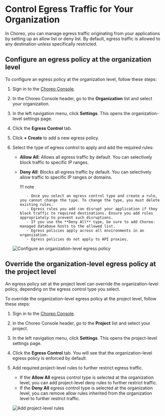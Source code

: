 # Control Egress Traffic for Your Organization

In Choreo, you can manage egress traffic originating from your applications by setting up an allow list or deny list. By default, egress traffic is allowed to any destination unless specifically restricted.

## Configure an egress policy at the organization level

To configure an egress policy at the organization level, follow these steps:

1. Sign in to the [Choreo Console](https://console.choreo.dev/).
2. In the Choreo Console header, go to the **Organization** list and select your organization.
3. In the left navigation menu, click **Settings**. This opens the organization-level settings page.
4. Click the **Egress Control** tab.
5. Click **+ Create** to add a new egress policy.
6. Select the type of egress control to apply and add the required rules:

    - **Allow All**: Allows all egress traffic by default. You can selectively block traffic to specific IP ranges.
    - **Deny All**: Blocks all egress traffic by default. You can selectively allow traffic to specific IP ranges or domains.

        !!! note

             - Once you select an egress control type and create a rule, you cannot change the type. To change the type, you must delete existing rules.
             - Egress rules you add can disrupt your application if they block traffic to required destinations. Ensure you add rules appropriately to prevent such disruptions.
             - If you use the **Deny All** type, be sure to add Choreo-managed database hosts to the allowed list.
             - Egress policies apply across all environments in an organization.
             - Egress policies do not apply to API proxies.

    ![Configure an organization-level egress policy](../assets/img/administer/configure-an-organization-level-egress-policy.png)

## Override the organization-level egress policy at the project level

An egress policy set at the project level can override the organization-level policy, depending on the egress control type you select.

To override the organization-level egress policy at the project level, follow these steps:

1. Sign in to the [Choreo Console](https://console.choreo.dev/).
2. In the Choreo Console header, go to the **Project** list and select your project.
3. In the left navigation menu, click **Settings**. This opens the project-level settings page.
4. Click the **Egress Control** tab. You will see that the organization-level egress policy is enforced by default.
5. Add required project-level rules to further restrict egress traffic.

    - If the **Allow All** egress control type is selected at the organization level, you can add project-level deny rules to further restrict traffic.
    - If the **Deny All** egress control type is selected at the organization level, you can remove allow rules inherited from the organization level to further restrict traffic.

    ![Add project-level rules](../assets/img/administer/add-project-level-rules.png)
